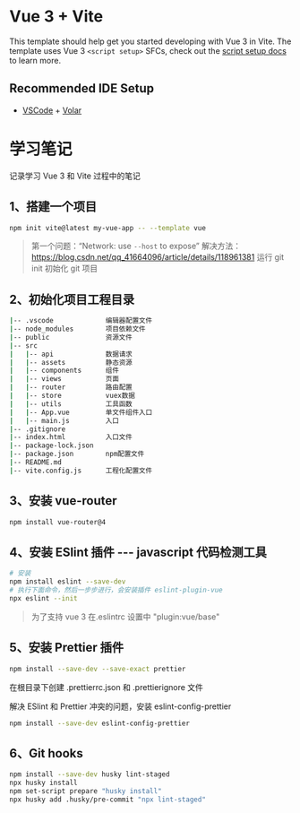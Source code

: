 # Vue 3 + Vite

This template should help get you started developing with Vue 3 in Vite. The template uses Vue 3 `<script setup>` SFCs, check out the [script setup docs](https://v3.vuejs.org/api/sfc-script-setup.html#sfc-script-setup) to learn more.

## Recommended IDE Setup

- [VSCode](https://code.visualstudio.com/) + [Volar](https://marketplace.visualstudio.com/items?itemName=johnsoncodehk.volar)

# 学习笔记

记录学习 Vue 3 和 Vite 过程中的笔记

## 1、搭建一个项目

```bash
npm init vite@latest my-vue-app -- --template vue
```

> 第一个问题：“Network: use `--host` to expose”
> 解决方法：https://blog.csdn.net/qq_41664096/article/details/118961381
> 运行 git init 初始化 git 项目

## 2、初始化项目工程目录

```bash
|-- .vscode             编辑器配置文件
|-- node_modules        项目依赖文件
|-- public              资源文件
|-- src
|   |-- api             数据请求
|   |-- assets          静态资源
|   |-- components      组件
|   |-- views           页面
|   |-- router          路由配置
|   |-- store           vuex数据
|   |-- utils           工具函数
|   |-- App.vue         单文件组件入口
|   |-- main.js         入口
|-- .gitignore
|-- index.html          入口文件
|-- package-lock.json
|-- package.json        npm配置文件
|-- README.md
|-- vite.config.js      工程化配置文件
```

## 3、安装 vue-router

```bash
npm install vue-router@4
```

## 4、安装 ESlint 插件 --- javascript 代码检测工具

```bash
# 安装
npm install eslint --save-dev
# 执行下面命令，然后一步步进行，会安装插件 eslint-plugin-vue
npx eslint --init
```

> 为了支持 vue 3 在.eslintrc 设置中 "plugin:vue/base"

## 5、安装 Prettier 插件

```bash
npm install --save-dev --save-exact prettier
```

在根目录下创建 .prettierrc.json 和 .prettierignore 文件

解决 ESlint 和 Prettier 冲突的问题，安装 eslint-config-prettier

```bash
npm install --save-dev eslint-config-prettier
```

## 6、Git hooks

```bash
npm install --save-dev husky lint-staged
npx husky install
npm set-script prepare "husky install"
npx husky add .husky/pre-commit "npx lint-staged"
```
